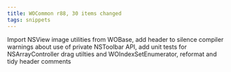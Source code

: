 ```yaml
---
title: WOCommon r88, 30 items changed
tags: snippets
---
```


Import NSView image utilities from WOBase, add header to silence compiler warnings about use of private NSToolbar API, add unit tests for NSArrayController drag utilties and WOIndexSetEnumerator, reformat and tidy header comments
